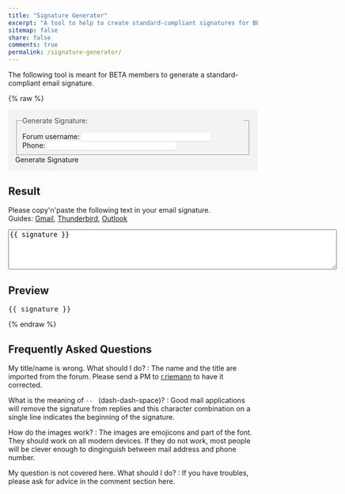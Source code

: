 ```yaml
---
title: "Signature Generator"
excerpt: "A tool to help to create standard-compliant signatures for BETA members."
sitemap: false
share: false
comments: true
permalink: /signature-generator/
---
```


The following tool is meant for BETA members to generate a standard-compliant email signature.

<style>
form {
  background-color: #f2f3f3;
  padding: 1em;
}
form legend {
  display: block;
  width: 100%;
  margin-bottom: 10px;
  padding: 0;
  color: #494e52;
  border: 0;
  white-space: normal;
  border-bottom: 0;
}
input {
  border: #f2f3f3;
  border-radius: 4px;
  box-shadow: 0 1px 1px rgba(0,0,0,0.125);
}
</style>

{% raw %}
<div id="app">
  <form>
    <fieldset>
      <legend>Generate Signature:</legend>
      Forum username: <input size="30" type="text" v-model="username"><br>
      Phone: <input size="30" type="text" v-model="phone"><br>
      <!-- Email: <input size="30" type="text"><br> -->
    </fieldset>
    <a class="btn btn--info" v-on:click="generateSignature">Generate Signature</a>
  </form>
  <h2>Result</h2>
  <p>
    Please copy'n'paste the following text in your email signature. <br>
    Guides:
    <a href="https://support.google.com/mail/answer/8395" target="=_blank">Gmail</a>,
    <a href="https://support.mozilla.org/en-US/kb/signatures" target="=_blank">Thunderbird</a>,
    <a href="https://support.office.com/en-us/article/Change-an-email-signature-86597769-E4DF-4320-B219-39D6E1A9E87B" target="=_blank">Outlook</a>
  </p>
  <textarea rows="5" cols="80">{{ signature }}</textarea>
  <h2>Preview</h2>
  <pre>{{ signature }}</pre>
</div>
{% endraw %}

## Frequently Asked Questions

My title/name is wrong. What should I do?
:   The name and the title are imported from the forum. Please send a PM to [r.riemann](https://forum.beta-europe.org/u/r.riemann) to have it corrected.

What is the meaning of `-- ` (dash-dash-space)?
:   Good mail applications will remove the signature from replies and this character combination on a single line indicates the beginning of the signature.

How do the images work?
:    The images are emojicons and part of the font. They should work on all modern devices. If they do not work, most people will be clever enough to dinginguish between mail address and phone number.

My question is not covered here. What should I do?
:   If you have troubles, please ask for advice in the comment section here.

<script src="https://unpkg.com/vue"></script>
<script src="https://unpkg.com/axios/dist/axios.min.js"></script>
<script>
  var app = new Vue({
    el: '#app',
    data: {
      signature: '',
      username: 'j.doe',
      phone: '+49 12 12 12',
    },
    mounted: function () {
      this.$nextTick(function () {
        if(window.location.hash) {
          this.username = window.location.hash.substring(1);
          this.generateSignature();
        }
      })
    },
    methods: {
      generateSignature: function() {
        axios.get('https://forum.beta-europe.org/users/'+this.username+'.json')
        .then((response) => {
          console.log("hey");
          // this.signature = JSON.stringify(response.data, null, 2);
          var name = response.data.user.name;
          var title = response.data.user.title;
          var twitter = "@"+response.data.user.user_fields["1"];
          var linkedIn = response.data.user.user_fields["3"];
          var facebook = response.data.user.user_fields["4"];
          this.signature = `--
BETA e.V., ${title}
🌐 http://www.beta-europe.org
📧 ${this.username}@beta-europe.org
📞 ${this.phone}`
        })
        .catch((error) => {
          console.log(error.response.status);
          this.signature = "Error: "+error.response.statusText;
        });
      }
    }
  });
  window.addEventListener('load', function () {
  });
</script>

